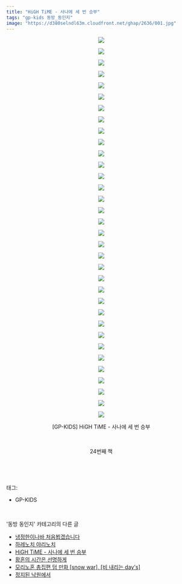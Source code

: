 ```yaml
---
title: "HiGH TiME - 사나에 세 번 승부"
tags: "gp-kids 동방_동인지"
image: "https://d380selndl63m.cloudfront.net/ghap/2636/001.jpg"
---
```

<div class="article">
<p style="text-align: center; clear: none; float: none;"><img src="{{ site.imgserver5 }}/ghap/2636/001.jpg"/></p>
<p style="text-align: center; clear: none; float: none;"><img src="{{ site.imgserver5 }}/ghap/2636/002.jpg"/></p>
<p style="text-align: center; clear: none; float: none;"><img src="{{ site.imgserver5 }}/ghap/2636/003.jpg"/></p>
<p style="text-align: center; clear: none; float: none;"><img src="{{ site.imgserver5 }}/ghap/2636/004.jpg"/></p>
<p style="text-align: center; clear: none; float: none;"><img src="{{ site.imgserver5 }}/ghap/2636/005.jpg"/></p>
<p style="text-align: center; clear: none; float: none;"><img src="{{ site.imgserver5 }}/ghap/2636/006.jpg"/></p>
<p style="text-align: center; clear: none; float: none;"><img src="{{ site.imgserver5 }}/ghap/2636/007.jpg"/></p>
<p style="text-align: center; clear: none; float: none;"><img src="{{ site.imgserver5 }}/ghap/2636/008.jpg"/></p>
<p style="text-align: center; clear: none; float: none;"><img src="{{ site.imgserver5 }}/ghap/2636/009.jpg"/></p>
<p style="text-align: center; clear: none; float: none;"><img src="{{ site.imgserver5 }}/ghap/2636/010.jpg"/></p>
<p style="text-align: center; clear: none; float: none;"><img src="{{ site.imgserver5 }}/ghap/2636/011.jpg"/></p>
<p style="text-align: center; clear: none; float: none;"><img src="{{ site.imgserver5 }}/ghap/2636/012.jpg"/></p>
<p style="text-align: center; clear: none; float: none;"><img src="{{ site.imgserver5 }}/ghap/2636/013.jpg"/></p>
<p style="text-align: center; clear: none; float: none;"><img src="{{ site.imgserver5 }}/ghap/2636/014.jpg"/></p>
<p style="text-align: center; clear: none; float: none;"><img src="{{ site.imgserver5 }}/ghap/2636/015.jpg"/></p>
<p style="text-align: center; clear: none; float: none;"><img src="{{ site.imgserver5 }}/ghap/2636/016.jpg"/></p>
<p style="text-align: center; clear: none; float: none;"><img src="{{ site.imgserver5 }}/ghap/2636/017.jpg"/></p>
<p style="text-align: center; clear: none; float: none;"><img src="{{ site.imgserver5 }}/ghap/2636/018.jpg"/></p>
<p style="text-align: center; clear: none; float: none;"><img src="{{ site.imgserver5 }}/ghap/2636/019.jpg"/></p>
<p style="text-align: center; clear: none; float: none;"><img src="{{ site.imgserver5 }}/ghap/2636/020.jpg"/></p>
<p style="text-align: center; clear: none; float: none;"><img src="{{ site.imgserver5 }}/ghap/2636/021.jpg"/></p>
<p style="text-align: center; clear: none; float: none;"><img src="{{ site.imgserver5 }}/ghap/2636/022.jpg"/></p>
<p style="text-align: center; clear: none; float: none;"><img src="{{ site.imgserver5 }}/ghap/2636/023.jpg"/></p>
<p style="text-align: center; clear: none; float: none;"><img src="{{ site.imgserver5 }}/ghap/2636/024.jpg"/></p>
<p style="text-align: center; clear: none; float: none;"><img src="{{ site.imgserver5 }}/ghap/2636/025.jpg"/></p>
<p style="text-align: center; clear: none; float: none;"><img src="{{ site.imgserver5 }}/ghap/2636/026.jpg"/></p>
<p style="text-align: center; clear: none; float: none;"><img src="{{ site.imgserver5 }}/ghap/2636/027.jpg"/></p>
<p style="text-align: center; clear: none; float: none;"><img src="{{ site.imgserver5 }}/ghap/2636/028.jpg"/></p>
<p style="text-align: center; clear: none; float: none;"><img src="{{ site.imgserver5 }}/ghap/2636/029.jpg"/></p>
<p style="text-align: center; clear: none; float: none;"><img src="{{ site.imgserver5 }}/ghap/2636/030.jpg"/></p>
<p style="text-align: center; clear: none; float: none;"><img src="{{ site.imgserver5 }}/ghap/2636/031.jpg"/></p>
<p style="text-align: center; clear: none; float: none;"><img src="{{ site.imgserver5 }}/ghap/2636/032.jpg"/></p>
<p style="text-align: center; clear: none; float: none;"><img src="{{ site.imgserver5 }}/ghap/2636/033.jpg"/></p>
<p style="text-align: center; clear: none; float: none;"><img src="{{ site.imgserver5 }}/ghap/2636/034.jpg"/></p>
<p style="text-align: center; clear: none; float: none;">[GP-KIDS] HiGH TiME - 사나에 세 번 승부</p>
<p style="text-align: center; clear: none; float: none;"><br/></p>
<p style="text-align: center; clear: none; float: none;">24번째 책</p>
<p><br/></p>
</div><br/>
<div class="tagTrail">
<p>태그: </p>
<ul>
<li>GP-KIDS</li>
</ul>
</div><br/>
<div class="another">
<p>'동방 동인지' 카테고리의 다른 글</p>
<ul>
<li><a href="/ghap_2638">냉정한이나바 처음뵙겠습니다</a></li>
<li><a href="/ghap_2637">하레노치 야리노치</a></li>
<li><a href="/ghap_2636">HiGH TiME - 사나에 세 번 승부</a></li>
<li><a href="/ghap_2632">황혼의 시간은 선명하게</a></li>
<li><a href="/ghap_2629">모리노혼 총집편 덤 만화 [snow war], [비 내리는 day's]</a></li>
<li><a href="/ghap_2628">정지된 낙원에서</a></li>
</ul>
</div><br/>
<div class="cb_module cb_fluid">
<div class="cb_wrt cb_profile">
</div><!-- commentList close -->
</div><br/>
